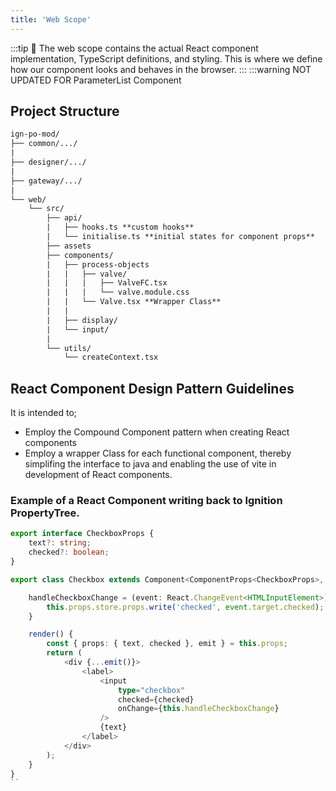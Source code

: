 ```yaml
---
title: 'Web Scope'
---
```

:::tip 📝
The web scope contains the actual React component implementation, TypeScript definitions, and styling. This is where we define how our component looks and behaves in the browser.
:::
:::warning NOT UPDATED FOR ParameterList Component
## Project Structure

```txt
ign-po-mod/
├── common/.../
|
├── designer/.../
|
├── gateway/.../
|
└── web/
    └── src/
        ├── api/
        |   ├── hooks.ts **custom hooks**
        |   └── initialise.ts **initial states for component props**
        ├── assets
        ├── components/
        |   ├── process-objects
        |   |   ├── valve/
        |   |   |   ├── ValveFC.tsx
        |   |   |   └── valve.module.css
        |   |   └── Valve.tsx **Wrapper Class**
        |   |
        |   ├── display/
        |   └── input/
        |
        └── utils/
            └── createContext.tsx
```

## React Component Design Pattern Guidelines

It is intended to;

- Employ the Compound Component pattern when creating React components
- Employ  a wrapper Class for each functional component, thereby simplifing the interface to java and enabling the use of vite in development of React components.

### Example of a React Component writing back to Ignition PropertyTree.
```ts
export interface CheckboxProps {
    text?: string;
    checked?: boolean;
}

export class Checkbox extends Component<ComponentProps<CheckboxProps>, any> {

    handleCheckboxChange = (event: React.ChangeEvent<HTMLInputElement>) => {
        this.props.store.props.write('checked', event.target.checked);
    }

    render() {
        const { props: { text, checked }, emit } = this.props;
        return (
            <div {...emit()}>
                <label>
                    <input
                        type="checkbox"
                        checked={checked}
                        onChange={this.handleCheckboxChange}
                    />
                    {text}
                </label>
            </div>
        );
    }
}
``
